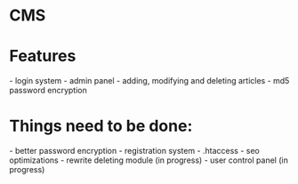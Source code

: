 CMS
===


<h1>Features</h1>
- login system
- admin panel
- adding, modifying and deleting articles
- md5 password encryption

<h1>Things need to be done:</h1>
- better password encryption
- registration system
- .htaccess
- seo optimizations
- rewrite deleting module (in progress)
- user control panel (in progress)


